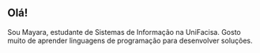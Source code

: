 ## Olá!
Sou Mayara, estudante de Sistemas de Informação na UniFacisa.
Gosto muito de aprender linguagens de programação para desenvolver soluções. 


 
